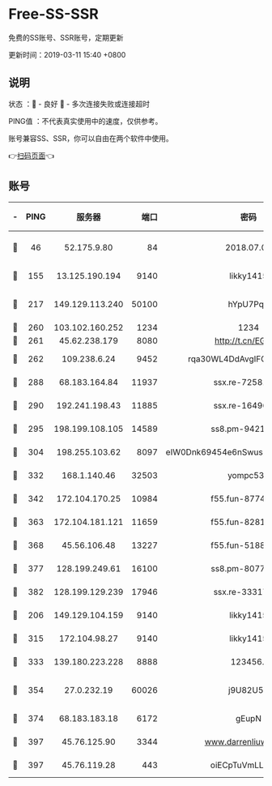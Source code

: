 # Free-SS-SSR

免费的SS账号、SSR账号，定期更新

更新时间：2019-03-11 15:40 +0800

## 说明

状态     ：🙂 - 良好 🙁 - 多次连接失败或连接超时

PING值   ：不代表真实使用中的速度，仅供参考。

账号兼容SS、SSR，你可以自由在两个软件中使用。

👉[扫码页面](https://liesauer.github.io/Free-SS-SSR/)👈

## 账号

|-|PING|服务器|端口|密码|加密方式|区域|
|:----:|:----:|:-----:|-----:|:----:|:----:|:----:|
|🙂|46|52.175.9.80|84|2018.07.07|chacha20-ietf-poly1305|HK|
|🙂|155|13.125.190.194|9140|likky1415|aes-256-cfb|KR|
|🙂|217|149.129.113.240|50100|hYpU7PqP|chacha20-ietf-poly1305|CN|
|🙂|260|103.102.160.252|1234|1234|rc4-md5|JP|
|🙂|261|45.62.238.179|8080|http://t.cn/EGJIyrl|rc4-md5|CA|
|🙂|262|109.238.6.24|9452|rqa30WL4DdAvgIFG6Fs3znzTa|aes-256-cfb|FR|
|🙂|288|68.183.164.84|11937|ssx.re-72581382|aes-256-cfb|US|
|🙂|290|192.241.198.43|11885|ssx.re-16496938|aes-256-cfb|US|
|🙂|295|198.199.108.105|14589|ss8.pm-94215844|aes-256-cfb|US|
|🙂|304|198.255.103.62|8097|eIW0Dnk69454e6nSwuspv9DmS201tQ0D|aes-256-cfb|US|
|🙂|332|168.1.140.46|32503|yompc535|aes-256-cfb|AU|
|🙂|342|172.104.170.25|10984|f55.fun-87743875|aes-256-cfb|SG|
|🙂|363|172.104.181.121|11659|f55.fun-82812137|aes-256-cfb|SG|
|🙂|368|45.56.106.48|13227|f55.fun-51885507|aes-256-cfb|US|
|🙂|377|128.199.249.61|16100|ss8.pm-80771462|aes-256-cfb|SG|
|🙂|382|128.199.129.239|17946|ssx.re-33317571|aes-256-cfb|SG|
|🙂|206|149.129.104.159|9140|likky1415|aes-256-cfb|HK|
|🙂|315|172.104.98.27|9140|likky1415|aes-256-cfb|JP|
|🙂|333|139.180.223.228|8888|123456..|aes-256-cfb|JP|
|🙂|354|27.0.232.19|60026|j9U82U53|xchacha20-ietf-poly1305|HK|
|🙂|374|68.183.183.18|6172|gEupN|aes-256-cfb|SG|
|🙂|397|45.76.125.90|3344|www.darrenliuwei.com|aes-256-cfb|AU|
|🙂|397|45.76.119.28|443|oiECpTuVmLLxk4Ts|aes-256-cfb|AU|
